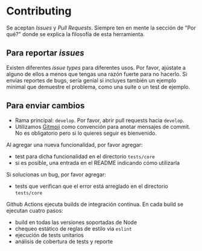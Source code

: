 # Contributing

Se aceptan _Issues_ y _Pull Requests_. Siempre ten en mente la sección de "Por qué?" donde se explica la filosofía de esta herramienta.

## Para reportar _issues_

Existen diferentes _issue types_ para diferentes usos. Por favor, ajústate a alguno de ellos a menos que tengas una razón
fuerte para no hacerlo. Si envías reportes de bugs, sería genial si incluyes también un ejemplo minimal que demuestre el
problema, como una suite o un test de ejemplo.

## Para enviar cambios

* Rama principal: `develop`. Por favor, abrir pull requests hacia `develop`.
* Utilizamos [Gitmoji](https://gitmoji.carloscuesta.me) como convención para anotar mensajes de commit. No es obligatorio pero si lo quieres seguir es bienvenido.

Al agregar una nueva funcionalidad, por favor agregar:
* test para dicha funcionalidad en el directorio `tests/core`
* si es posible, una entrada en el README indicando cómo utilizarla

Si solucionas un bug, por favor agregar:
* tests que verifican que el error está arreglado en el directorio `tests/core`

Github Actions ejecuta builds de integración continua. En cada build se ejecutan cuatro pasos:

* build en todas las versiones soportadas de Node
* chequeo estático de reglas de estilo via `eslint`
* ejecución de tests unitarios
* análisis de cobertura de tests y reporte
